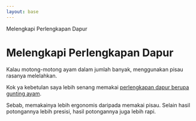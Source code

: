```yaml
---
layout: base
---
```

<!DOCTYPE html>
<html lang="en">
<head>
	<meta charset="UTF-8">
	<meta name="viewport" content="width=device-width, initial-scale=1.0">
	Melengkapi Perlengkapan Dapur
</head>
<body>
	<h1>Melengkapi Perlengkapan Dapur</h1>
	<p>Kalau motong-motong ayam dalam jumlah banyak, menggunakan pisau rasanya melelahkan.</p>
	<p>Kok ya kebetulan saya lebih senang memakai <a href="http://alturl.com/r4ewj">perlengkapan dapur berupa gunting ayam</a>. <p>Sebab, memakainya lebih ergonomis daripada memakai pisau. Selain hasil potongannya lebih presisi, hasil potongannya juga lebih rapi.<p>
</body>
</html>

